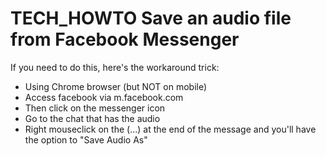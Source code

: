# TECH_HOWTO Save an audio file from Facebook Messenger

If you need to do this, here's the workaround trick:
* Using Chrome browser (but NOT on mobile) 
* Access facebook via m.facebook.com
* Then click on the messenger icon
* Go to the chat that has the audio
* Right mouseclick on the (...) at the end of the message and you'll have the option to "Save Audio As"

